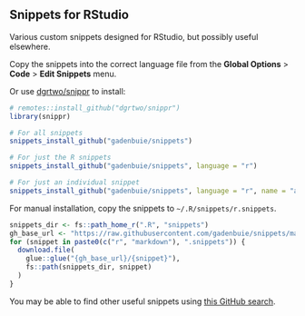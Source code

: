 ## Snippets for RStudio

Various custom snippets designed for RStudio, but possibly useful elsewhere.

Copy the snippets into the correct language file from the **Global Options** > **Code** > **Edit Snippets** menu.

Or use [dgrtwo/snippr](https://github.com/dgrtwo/snippr) to install:

```r
# remotes::install_github("dgrtwo/snippr")
library(snippr)

# For all snippets
snippets_install_github("gadenbuie/snippets")

# For just the R snippets
snippets_install_github("gadenbuie/snippets", language = "r")

# For just an individual snippet
snippets_install_github("gadenbuie/snippets", language = "r", name = "aa")
```

For manual installation, copy the snippets to `~/.R/snippets/r.snippets`.

```r
snippets_dir <- fs::path_home_r(".R", "snippets")
gh_base_url <- "https://raw.githubusercontent.com/gadenbuie/snippets/master"
for (snippet in paste0(c("r", "markdown"), ".snippets")) {
  download.file(
    glue::glue("{gh_base_url}/{snippet}"),
    fs::path(snippets_dir, snippet)
  )
}
```

You may be able to find other useful snippets using [this GitHub search](https://github.com/search?q=in%3Apath+r.snippets+type%3Acode&type=Code).
